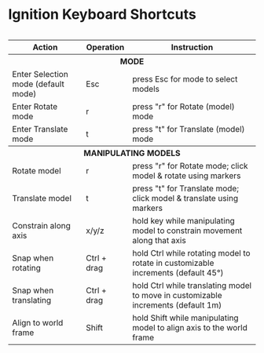 # Ignition Keyboard Shortcuts

<div style="display: table">



  <table cellspacing='0'> <!-- cellspacing='0' is important, must stay -->

  <tr><th>Action</th><th>Operation</th><th>Instruction</th></tr><!-- Table Header -->

  <tr><th colspan="3" class="sub"><b>MODE</b></th></tr>

  <tr><td>Enter Selection mode (default mode)</td><td>Esc</td><td>press Esc for mode to select models </td></tr>

  <tr><td>Enter Rotate mode</td><td>r</td><td>press "r" for Rotate (model) mode</td></tr><!-

  <tr><td>Enter Translate mode</td><td>t</td><td>press "t" for Translate (model) mode</td></tr>

  <!--Manipulating Models section -->

  <tr><th colspan="3" class="sub"><b>MANIPULATING MODELS</b></th></tr>

  <tr><td>Rotate model</td><td>r</td><td>press "r" for Rotate mode; click model & rotate using markers</td></tr>

  <tr><td>Translate model</td><td>t</td><td>press "t" for Translate mode; click model & translate using markers</td></tr>

  <tr><td>Constrain along axis</td><td>x/y/z</td><td>hold key while manipulating model to constrain movement along that axis</td></tr>

  <tr><td>Snap when rotating</td><td>Ctrl + drag</td><td>hold Ctrl while rotating model to rotate in customizable increments (default 45°)</td></tr>

  <tr><td>Snap when translating</td><td>Ctrl + drag</td><td>hold Ctrl while translating model to move in customizable increments (default 1m)</td></tr>

  <tr><td>Align to world frame</td><td>Shift</td><td>hold Shift while manipulating model to align axis to the world frame</td></tr>

</table>



</div>
